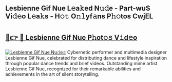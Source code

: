 ## Lesbienne Gif Nue L𝚎a𝚔ed N𝚞𝚍e - Part-wuS Vi𝚍𝚎o L𝚎a𝚔s - H𝚘𝚝 O𝚗𝚕yf𝚊ns P𝚑𝚘tos CwjEL

# <h2><a href="http://kfenf7.oniu.top/?m=Lesbienne+Gif+Nue">🔗👉 🔴 Lesbienne Gif Nue P𝚑ot𝚘𝚜 V𝚒d𝚎o</a></h2>

[![Lesbienne Gif Nue Nu𝚍e𝚜](https://i.imgur.com/0qMVB7G.gif)](http://kfenf7.oniu.top/?m=Lesbienne+Gif+Nue)
Cybernetic performer and multimedia designer Lesbienne Gif Nue, celebrated for distributing dance and lifestyle inspiration through popular dance trends and brief videos. Outstanding mime artist Lesbienne Gif Nue, recognized for their remarkable abilities and achievements in the art of silent storytelling.  
